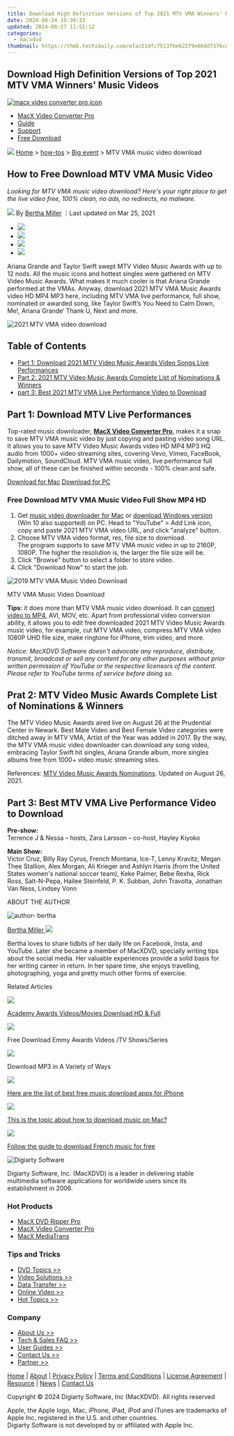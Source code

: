 ```yaml
---
title: Download High Definition Versions of Top 2021 MTV VMA Winners' Music Videos
date: 2024-08-24 19:39:33
updated: 2024-08-27 11:52:12
categories:
  - macxdvd
thumbnail: https://thmb.techidaily.com/efac51dfc7513f6e62279e66dd7376ce64f0f15cd255e5dc5db28c7cff1f9e3c.jpg
---
```


## Download High Definition Versions of Top 2021 MTV VMA Winners' Music Videos

[![macx video converter pro icon](https://www.macxdvd.com/online-video/../image-style/new-seo/icon11.png)](https://tools.techidaily.com/macxdvd/products/)

* [MacX Video Converter Pro](https://tools.techidaily.com/macxdvd/products/)
* [Guide](https://tools.techidaily.com/macxdvd/products/)
* [Support](https://tools.techidaily.com/macxdvd/products/)
* [Free Download](https://tools.techidaily.com/macxdvd/products/)



![](https://www.macxdvd.com/online-video/../image-style/new-seo/icon7.png) [Home](https://tools.techidaily.com/macxdvd/products/) \> [how-tos](https://tools.techidaily.com/macxdvd/products/) \> [Big event](https://tools.techidaily.com/macxdvd/products/) \> MTV VMA music video download

## How to Free Download MTV VMA Music Video



 _Looking for MTV VMA music video download? Here's your right place to get the live video free, 100% clean, no ads, no redirects, no malware._ 

![](https://www.macxdvd.com/online-video/../image-style/new-seo/icon6.png) By [Bertha Miller](https://tools.techidaily.com/macxdvd/products/) ｜Last updated on Mar 25, 2021

* [![](https://www.macxdvd.com/online-video/../image-style/new-seo/share-fa.jpg)](https://www.facebook.com/sharer/sharer.php?u=https://www.macxdvd.com/online-video/mtv-vma-music-video-download.htm)
* [![](https://www.macxdvd.com/online-video/../image-style/new-seo/share-tw.jpg)](https://twitter.com/intent/tweet?url=https://www.macxdvd.com/online-video/mtv-vma-music-video-download.htm)
* [![](https://www.macxdvd.com/online-video/../image-style/new-seo/share-email.jpg)](https://www.macxdvd.com/online-video/mailto:info@example.com?&subject=&body=https://www.macxdvd.com/online-video/mtv-vma-music-video-download.htm)
* [![](https://www.macxdvd.com/online-video/../image-style/new-seo/share-in.jpg)](https://www.linkedin.com/shareArticle?mini=true&url=https://www.macxdvd.com/online-video/mtv-vma-music-video-download.htm&title=&summary=https://www.macxdvd.com/online-video/mtv-vma-music-video-download.htm&source=)

 Ariana Grande and Taylor Swift swept MTV Video Music Awards with up to 12 nods. All the music icons and hottest singles were gathered on MTV Video Music Awards. What makes it much cooler is that Ariana Grande performed at the VMAs. Anyway, download 2021 MTV VMA Music Awards video HD MP4 MP3 here, including MTV VMA live performance, full show, nominated or awarded song, like Taylor Swift’s You Need to Calm Down, Me!, Ariana Grande’ Thank U, Next and more. 

![2021 MTV VMA video download](https://www.macxdvd.com/online-video/images/article-image/mtv-video-music-awards.jpg) 

## Table of Contents

* [Part 1: Download 2021 MTV Video Music Awards Video Songs Live Performances](https://tools.techidaily.com/macxdvd/products/)
* [Part 2: 2021 MTV Video Music Awards Complete List of Nominations & Winners](https://tools.techidaily.com/macxdvd/products/)
* [part 3: Best 2021 MTV VMA Live Performance Video to Download](https://tools.techidaily.com/macxdvd/products/)

## Part 1: Download MTV Live Performances

 Top-rated music downloader, **[MacX Video Converter Pro](https://tools.techidaily.com/macxdvd/products/)**, makes it a snap to save MTV VMA music video by just copying and pasting video song URL. It allows you to save MTV Video Music Awards video HD MP4 MP3 HQ audio from 1000+ video streaming sites, covering Vevo, Vimeo, FaceBook, Dailymotion, SoundCloud. MTV VMA music video, live performance full show, all of these can be finished within seconds - 100% clean and safe. 

[Download for Mac](https://tools.techidaily.com/macxdvd/products/) [Download for PC](https://tools.techidaily.com/macxdvd/products/) 

### Free Download MTV VMA Music Video Full Show MP4 HD

1. Get [music video downloader for Mac](https://tools.techidaily.com/macxdvd/products/) or [download Windows version](https://tools.techidaily.com/macxdvd/products/) (Win 10 also supported) on PC. Head to "YouTube" > Add Link icon, copy and paste 2021 MTV VMA video URL, and click "analyze" button.
2. Choose MTV VMA video format, res, file size to download.  
The program supports to save MTV VMA music video in up to 2160P, 1080P. The higher the resolution is, the larger the file size will be.
3. Click "Browse" button to select a folder to store video.
4. Click "Download Now" to start the job.

![2019 MTV VMA Music Video Download](https://www.macxdvd.com/online-video/images/article-image/brit-awards-video-download.jpg) 

 MTV VMA Music Video Download

**Tips:** it does more than MTV VMA music video download. It can [convert video to MP4](https://tools.techidaily.com/macxdvd/products/), AVI, MOV, etc. Apart from professional video conversion ability, it allows you to edit free downloaded 2021 MTV Video Music Awards music video, for example, cut MTV VMA video, compress MTV VMA video 1080P UHD file size, make ringtone for iPhone, trim video, and more. 

_Notice: MacXDVD Software doesn't advocate any reproduce, distribute, transmit, broadcast or sell any content for any other purposes without prior written permission of YouTube or the respective licensors of the content. Please refer to YouTube terms of service before doing so._ 

## Prat 2: MTV Video Music Awards Complete List of Nominations & Winners

 The MTV Video Music Awards aired live on August 26 at the Prudential Center in Newark. Best Male Video and Best Female Video categories were ditched away in MTV VMA, Artist of the Year was added in 2017\. By the way, the MTV VMA music video downloader can download any song video, embracing Taylor Swift hit singles, Ariana Grande album, more singles albums free from 1000+ video music streaming sites. 

References: [MTV Video Music Awards Nominations](https://en.wikipedia.org/wiki/2019%5FMTV%5FVideo%5FMusic%5FAwards#Nominees). Updated on August 26, 2021\. 

## Part 3: Best MTV VMA Live Performance Video to Download

**Pre-show:**  
 Terrence J & Nessa – hosts, Zara Larsson – co-host, Hayley Kiyoko 

**Main Show:**   
Victor Cruz, Billy Ray Cyrus, French Montana, Ice-T, Lenny Kravitz, Megan Thee Stallion, Alex Morgan, Ali Krieger and Ashlyn Harris (from the United States women's national soccer team), Keke Palmer, Bebe Rexha, Rick Ross, Salt-N-Pepa, Hailee Steinfeld, P. K. Subban, John Travolta, Jonathan Van Ness, Lindsey Vonn 

ABOUT THE AUTHOR

![author- bertha](https://www.macxdvd.com/online-video/../image-style/new-seo/bertha.png) 

[Bertha Miller ![](https://www.macxdvd.com/online-video/../image-style/new-seo/share-in1.jpg)](https://www.linkedin.com/in/bertha-miller-7a324990/) 

Bertha loves to share tidbits of her daily life on Facebook, Insta, and YouTube. Later she became a member of MacXDVD, specially writing tips about the social media. Her valuable experiences provide a solid basis for her writing career in return. In her spare time, she enjoys travelling, photographing, yoga and pretty much other forms of exercise.



Related Articles

![](https://www.macxdvd.com/online-video/../image-style/new-seo/pic7.jpg)

[Academy Awards Videos/Movies Download HD & Full](https://tools.techidaily.com/macxdvd/products/) 

![](https://www.macxdvd.com/online-video/../image-style/new-seo/pic6.jpg)

 Free Download Emmy Awards Videos /TV Shows/Series

![](https://www.macxdvd.com/online-video/../image-style/new-seo/pic5.jpg)

 Download MP3 in A Variety of Ways 

![](https://www.macxdvd.com/online-video/../image-style/new-seo/pic4.jpg)

[Here are the list of best free music download apps for iPhone](https://tools.techidaily.com/macxdvd/products/) 

![](https://www.macxdvd.com/online-video/../image-style/new-seo/pic3.jpg)

[This is the topic about how to download music on Mac?](https://tools.techidaily.com/macxdvd/products/) 

![](https://www.macxdvd.com/online-video/../image-style/new-seo/pic2.jpg)

[Follow the guide to download French music for free](https://tools.techidaily.com/macxdvd/products/) 



![Digiarty Software](https://www.macxdvd.com/online-video/../icon/logo.png) 

Digiarty Software, Inc. (MacXDVD) is a leader in delivering stable multimedia software applications for worldwide users since its establishment in 2006.

### Hot Products

* [MacX DVD Ripper Pro](https://tools.techidaily.com/macxdvd/products/)
* [MacX Video Converter Pro](https://tools.techidaily.com/macxdvd/products/)
* [MacX MediaTrans](https://tools.techidaily.com/macxdvd/products/)

### Tips and Tricks

* [DVD Topics >>](https://tools.techidaily.com/macxdvd/products/)
* [Video Solutions >>](https://tools.techidaily.com/macxdvd/products/)
* [Data Transfer >>](https://tools.techidaily.com/macxdvd/products/)
* [Online Video >>](https://tools.techidaily.com/macxdvd/products/)
* [Hot Topics >>](https://tools.techidaily.com/macxdvd/products/)

### Company

* [About Us >>](https://tools.techidaily.com/macxdvd/products/)
* [Tech & Sales FAQ >>](https://tools.techidaily.com/macxdvd/products/)
* [User Guides >>](https://tools.techidaily.com/macxdvd/products/)
* [Contact Us >>](https://tools.techidaily.com/macxdvd/products/)
* [Partner >>](https://tools.techidaily.com/macxdvd/products/)



[Home](https://tools.techidaily.com/macxdvd/products/) | [About](https://tools.techidaily.com/macxdvd/products/) | [Privacy Policy](https://tools.techidaily.com/macxdvd/products/) | [Terms and Conditions](https://tools.techidaily.com/macxdvd/products/) | [License Agreement](https://tools.techidaily.com/macxdvd/products/) | [Resource](https://tools.techidaily.com/macxdvd/products/) | [News](https://tools.techidaily.com/macxdvd/products/) | [Contact Us](https://tools.techidaily.com/macxdvd/products/)

Copyright © 2024 Digiarty Software, Inc (MacXDVD). All rights reserved

Apple, the Apple logo, Mac, iPhone, iPad, iPod and iTunes are trademarks of Apple Inc, registered in the U.S. and other countries.  
Digiarty Software is not developed by or affiliated with Apple Inc.

<ins class="adsbygoogle"
     style="display:block"
     data-ad-format="autorelaxed"
     data-ad-client="ca-pub-7571918770474297"
     data-ad-slot="1223367746"></ins>



<ins class="adsbygoogle"
     style="display:block"
     data-ad-client="ca-pub-7571918770474297"
     data-ad-slot="8358498916"
     data-ad-format="auto"
     data-full-width-responsive="true"></ins>
